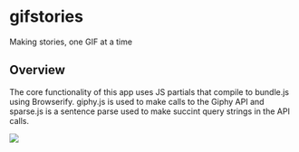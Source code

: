 # gifstories
Making stories, one GIF at a time

## Overview

The core functionality of this app uses JS partials that compile to bundle.js using Browserify. giphy.js is used to make calls to the Giphy API and sparse.js is a sentence parse used to make succint query strings in the API calls.

![](http://i.giphy.com/Qv7y2Tl4ki7Ru.gif)
